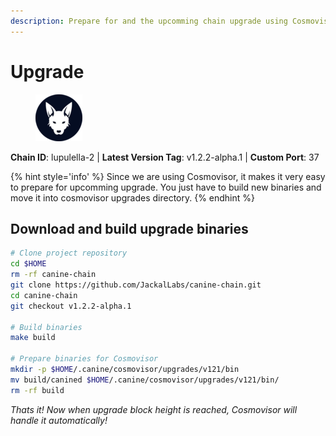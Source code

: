 ```yaml
---
description: Prepare for and the upcomming chain upgrade using Cosmovisor.
---
```


# Upgrade

<figure><img src="https://raw.githubusercontent.com/kj89/cosmos-images/main/logos/jackal.png" alt=""><figcaption></figcaption></figure>

**Chain ID**: lupulella-2 | **Latest Version Tag**: v1.2.2-alpha.1 | **Custom Port**: 37

{% hint style='info' %}
Since we are using Cosmovisor, it makes it very easy to prepare for upcomming upgrade.
You just have to build new binaries and move it into cosmovisor upgrades directory.
{% endhint %}

## Download and build upgrade binaries

```bash
# Clone project repository
cd $HOME
rm -rf canine-chain
git clone https://github.com/JackalLabs/canine-chain.git
cd canine-chain
git checkout v1.2.2-alpha.1

# Build binaries
make build

# Prepare binaries for Cosmovisor
mkdir -p $HOME/.canine/cosmovisor/upgrades/v121/bin
mv build/canined $HOME/.canine/cosmovisor/upgrades/v121/bin/
rm -rf build
```

*Thats it! Now when upgrade block height is reached, Cosmovisor will handle it automatically!*

